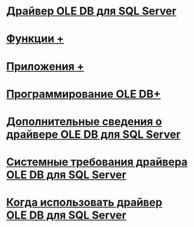 # [Драйвер OLE DB для SQL Server](oledb-driver-for-sql-server.md)
# [Функции +](../oledb/features/oledb-driver-for-sql-server-features.md)
# [Приложения +](../oledb/applications/building-applications-with-oledb-driver-for-sql-server.md)
# [Программирование OLE DB+](../oledb/ole-db/oledb-driver-for-sql-server-programming.md)

# [Дополнительные сведения о драйвере OLE DB для SQL Server](finding-more-oledb-driver-for-sql-server-information.md)
# [Системные требования драйвера OLE DB для SQL Server](system-requirements-for-oledb-driver-for-sql-server.md)
# [Когда использовать драйвер OLE DB для SQL Server](when-to-use-oledb-driver-for-sql-server.md)
